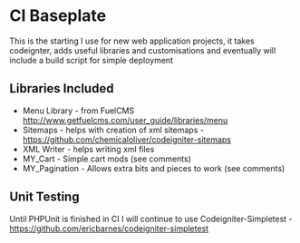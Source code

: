 # CI Baseplate

This is the starting I use for new web application projects, it takes codeignter, adds useful libraries and customisations and eventually will include a build script for simple deployment

## Libraries Included

* Menu Library - from FuelCMS http://www.getfuelcms.com/user_guide/libraries/menu
* Sitemaps - helps with creation of xml sitemaps - https://github.com/chemicaloliver/codeigniter-sitemaps
* XML Writer - helps writing xml files
* MY_Cart - Simple cart mods (see comments)
* MY_Pagination - Allows extra bits and pieces to work (see comments)

## Unit Testing

Until PHPUnit is finished in CI I will continue to use Codeigniter-Simpletest - https://github.com/ericbarnes/codeigniter-simpletest

